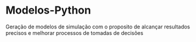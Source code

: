 # Modelos-Python
Geração de modelos de simulação com o proposito de alcançar resultados precisos e melhorar processos de tomadas de decisões